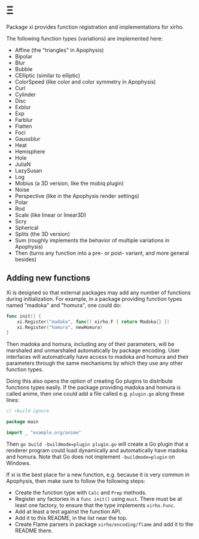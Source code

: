 # Ξ

Package xi provides function registration and implementations for xirho.

The following function types (variations) are implemented here:

- Affine (the "triangles" in Apophysis)
- Bipolar
- Blur
- Bubble
- CElliptic (similar to elliptic)
- ColorSpeed (like color and color symmetry in Apophysis)
- Curl
- Cylinder
- Disc
- Exblur
- Exp
- Farblur
- Flatten
- Foci
- Gaussblur
- Heat
- Hemisphere
- Hole
- JuliaN
- LazySusan
- Log
- Mobius (a 3D version, like the mobiq plugin)
- Noise
- Perspective (like in the Apophysis render settings)
- Polar
- Rod
- Scale (like linear or linear3D)
- Scry
- Spherical
- Splits (the 3D version)
- Sum (roughly implements the behavior of multiple variations in Apophysis)
- Then (turns any function into a pre- or post- variant, and more general besides)

## Adding new functions

Xi is designed so that external packages may add any number of functions during initialization. For example, in a package providing function types named "madoka" and "homura", one could do:

```go
func init() {
    xi.Register("madoka", func() xirho.F { return Madoka{} })
    xi.Register("homura", newHomura)
}
```

Then madoka and homura, including any of their parameters, will be marshaled and unmarshaled automatically by package encoding. User interfaces will automatically have access to madoka and homura and their parameters through the same mechanisms by which they use any other function types.

Doing this also opens the option of creating Go plugins to distribute functions types easily. If the package providing madoka and homura is called anime, then one could add a file called e.g. `plugin.go` along these lines:

```go
// +build ignore

package main

import _ "example.org/anime"
```

Then `go build -buildmode=plugin plugin.go` will create a Go plugin that a renderer program could load dynamically and automatically have madoka and homura. Note that Go does not implement `-buildmode=plugin` on Windows.

If xi is the best place for a new function, e.g. because it is very common in Apophysis, then make sure to follow the following steps:

- Create the function type with `Calc` and `Prep` methods.
- Register any factories in a `func init()` using `must`. There must be at least one factory, to ensure that the type implements `xirho.Func`.
- Add at least a test against the function API.
- Add it to this README, in the list near the top.
- Create Flame parsers in package `xirho/encoding/flame` and add it to the README there.
